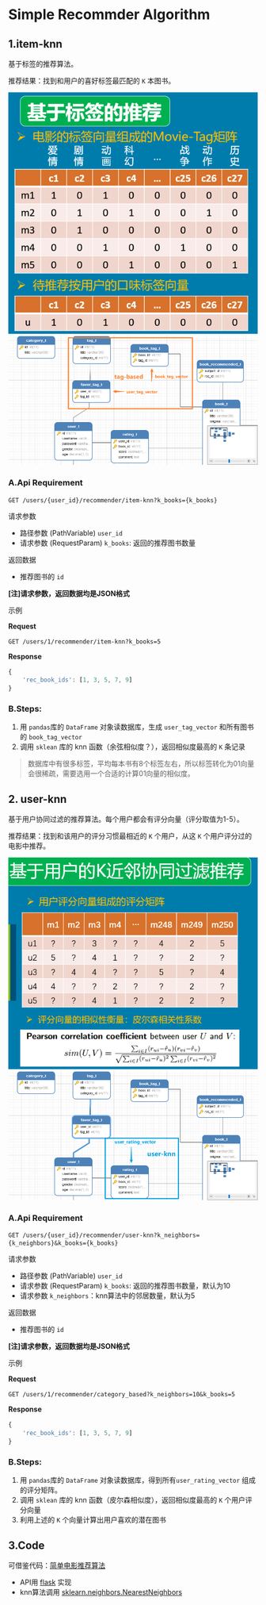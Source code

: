 # Simple Recommder Algorithm

## 1.item-knn

基于标签的推荐算法。

推荐结果：找到和用户的喜好标签最匹配的 `K` 本图书。

<img src="./item-knn.png">

<img src="./item-knn tables.png">

### A.Api Requirement

```http
GET /users/{user_id}/recommender/item-knn?k_books={k_books}
```

请求参数
* 路径参数 (PathVariable) `user_id`
* 请求参数 (RequestParam) `k_books`: 返回的推荐图书数量

返回数据
* 推荐图书的 `id`

**[注]请求参数，返回数据均是JSON格式**

示例

**Request**

```http
GET /users/1/recommender/item-knn?k_books=5
```

**Response**

```javascript
{
    'rec_book_ids': [1, 3, 5, 7, 9]
}
```

### B.Steps:

1. 用 `pandas`库的 `DataFrame` 对象读数据库，生成 `user_tag_vector` 和所有图书的 `book_tag_vector`  
2. 调用 `sklean` 库的 knn 函数（余弦相似度？），返回相似度最高的 `K` 条记录

> 数据库中有很多标签，平均每本书有8个标签左右，所以标签转化为01向量会很稀疏，需要选用一个合适的计算01向量的相似度。

## 2. user-knn
基于用户协同过滤的推荐算法。每个用户都会有评分向量（评分取值为1-5）。

推荐结果：找到和该用户的评分习惯最相近的 `K` 个用户，从这 `K` 个用户评分过的电影中推荐。

<img src="user-knn.png">

<img src="user-knn tables.png">

### A.Api Requirement

```http
GET /users/{user_id}/recommender/user-knn?k_neighbors={k_neighbors}&k_books={k_books}
```

请求参数
* 路径参数 (PathVariable) `user_id`
* 请求参数 (RequestParam) `k_books`: 返回的推荐图书数量，默认为10
* 请求参数 `k_neighbors`：knn算法中的邻居数量，默认为5

返回数据
* 推荐图书的 `id`

**[注]请求参数，返回数据均是JSON格式**

示例

**Request**

```http
GET /users/1/recommender/category_based?k_neighbors=10&k_books=5
```

**Response**

```javascript
{
    'rec_book_ids': [1, 3, 5, 7, 9]
}
```

### B.Steps:

1. 用 `pandas`库的 `DataFrame` 对象读数据库，得到所有`user_rating_vector` 组成的评分矩阵。
2. 调用 `sklean` 库的 knn 函数（皮尔森相似度），返回相似度最高的 `K` 个用户评分向量
3. 利用上述的 `K` 个向量计算出用户喜欢的潜在图书

## 3.Code 

可借鉴代码：[简单电影推荐算法](<https://github.com/JuneScut/movieRecommandation/tree/master/recommender/knn>)

* API用 [flask](<http://flask.pocoo.org/docs/1.0/quickstart/#a-minimal-application>) 实现
* knn算法调用 [sklearn.neighbors.NearestNeighbors](<https://scikit-learn.org/stable/modules/neighbors.html>)

